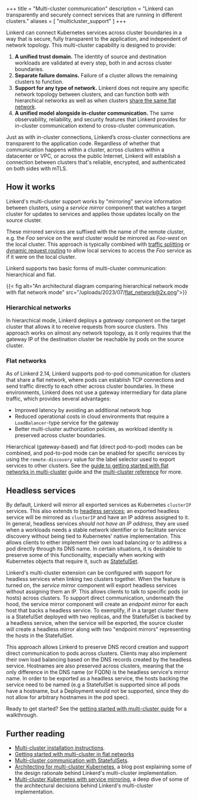 +++
title = "Multi-cluster communication"
description = "Linkerd can transparently and securely connect services that are running in different clusters."
aliases = [ "multicluster_support" ]
+++

Linkerd can connect Kubernetes services across cluster boundaries in a way that
is secure, fully transparent to the application, and independent of network
topology. This multi-cluster capability is designed to provide:

1. **A unified trust domain.** The identity of source and destination workloads
   are validated at every step, both in and across cluster boundaries.
2. **Separate failure domains.** Failure of a cluster allows the remaining
   clusters to function.
3. **Support for any type of network.** Linkerd does not require any specific
   network topology between clusters, and can function both with hierarchical
   networks as well as when clusters [share the same flat
   network](#multi-cluster-for-flat-networks).
4. **A unified model alongside in-cluster communication.** The same
   observability, reliability, and security features that Linkerd provides for
   in-cluster communication extend to cross-cluster communication.

Just as with in-cluster connections, Linkerd’s cross-cluster connections are
transparent to the application code. Regardless of whether that communication
happens within a cluster, across clusters within a datacenter or VPC, or across
the public Internet, Linkerd will establish a connection between clusters
that's reliable, encrypted, and authenticated on both sides with mTLS.

## How it works

Linkerd's multi-cluster support works by "mirroring" service information between
clusters, using a *service mirror* component that watches a target cluster for
updates to services and applies those updates locally on the source cluster.

These mirrored services are suffixed with the name of the remote cluster, e.g.
the *Foo* service on the *west* cluster would be mirrored as *Foo-west* on the
local cluster. This approach is typically combined with [traffic
splitting](../traffic-split/) or [dynamic request routing](../request-routing/)
to allow local services to access the *Foo* service as if it were on the local
cluster.

Linkerd supports two basic forms of multi-cluster communication: hierarchical
and flat.

{{< fig
  alt="An architectural diagram comparing hierarchical network mode with flat network mode"
  src="/uploads/2023/07/flat_network@2x.png">}}

### Hierarchical networks

In hierarchical mode, Linkerd deploys a *gateway* component on the target
cluster that allows it to receive requests from source clusters. This approach
works on almost any network topology, as it only requires that the gateway IP of
the destination cluster be reachable by pods on the source cluster.

### Flat networks

As of Linkerd 2.14, Linkerd supports pod-to-pod communication for clusters that
share a flat network, where pods can establish TCP connections and send traffic
directly to each other across cluster boundaries. In these environments, Linkerd
does not use a gateway intermediary for data plane traffic, which provides
several advantages:

* Improved latency by avoiding an additional network hop
* Reduced operational costs in cloud environments that require a
  `LoadBalancer`-type service for the gateway
* Better multi-cluster authorization policies, as workload identity
  is preserved across cluster boundaries.

Hierarchical (gateway-based) and flat (direct pod-to-pod) modes can be combined,
and pod-to-pod mode can be enabled for specific services by using the
`remote-discovery` value for the label selector used to export services to other
clusters. See the [guide to getting started with flat networks in
multi-cluster](<placeholder>) guide and the [multi-cluster
reference](../../reference/multicluster/) for more.

## Headless services

[headless-svc]: https://kubernetes.io/docs/concepts/services-networking/service/#headless-services
[stateful-set]: https://kubernetes.io/docs/concepts/workloads/controllers/statefulset/

By default, Linkerd will mirror all exported services as Kubernetes `clusterIP`
services. This also extends to [headless services][headless-svc]; an exported
headless service will be mirrored as `clusterIP` and have an IP address
assigned to it. In general, headless services _should not have an IP address_,
they are used when a workloads needs a stable network identifier or to
facilitate service discovery without being tied to Kubernetes' native
implementation. This allows clients to either implement their own load
balancing or to address a pod directly through its DNS name. In certain
situations, it is desirable to preserve some of this functionality, especially
when working with Kubernetes objects that require it, such as
[StatefulSet][stateful-set].

Linkerd's multi-cluster extension can be configured with support for headless
services when linking two clusters together. When the feature is turned on, the
*service mirror* component will export headless services without assigning them
an IP. This allows clients to talk to specific pods (or hosts) across clusters.
To support direct communication, underneath the hood, the service mirror
component will create an *endpoint mirror* for each host that backs a headless
service. To exemplify, if in a target cluster there is a StatefulSet deployed
with two replicas, and the StatefulSet is backed by a headless service, when
the service will be exported, the source cluster will create a headless mirror
along with two "endpoint mirrors" representing the hosts in the StatefulSet.

This approach allows Linkerd to preserve DNS record creation and support direct
communication to pods across clusters. Clients may also implement their own
load balancing based on the DNS records created by the headless service.
Hostnames are also preserved across clusters, meaning that the only difference
in the DNS name (or FQDN) is the headless service's mirror name. In order to be
exported as a headless service, the hosts backing the service need to be named
(e.g a StatefulSet is supported since all pods have a hostname, but a
Deployment would not be supported, since they do not allow for arbitrary
hostnames in the pod spec).

Ready to get started? See the [getting started with multi-cluster
guide](../../tasks/multicluster/) for a walkthrough.

## Further reading

* [Multi-cluster installation instructions](../../tasks/installing-multicluster/).
* [Getting started with multi-cluster in flat networks](<placeholder-for-getting-started>)
* [Multi-cluster communication with StatefulSets](../../tasks/multicluster-using-statefulsets/).
* [Architecting for multi-cluster
  Kubernetes](/2020/02/17/architecting-for-multicluster-kubernetes/), a blog
  post explaining some of the design rationale behind Linkerd's multi-cluster
  implementation.
* [Multi-cluster Kubernetes with service
  mirroring](/2020/02/25/multicluster-kubernetes-with-service-mirroring/), a
  deep dive of some of the architectural decisions behind Linkerd's
  multi-cluster implementation.
